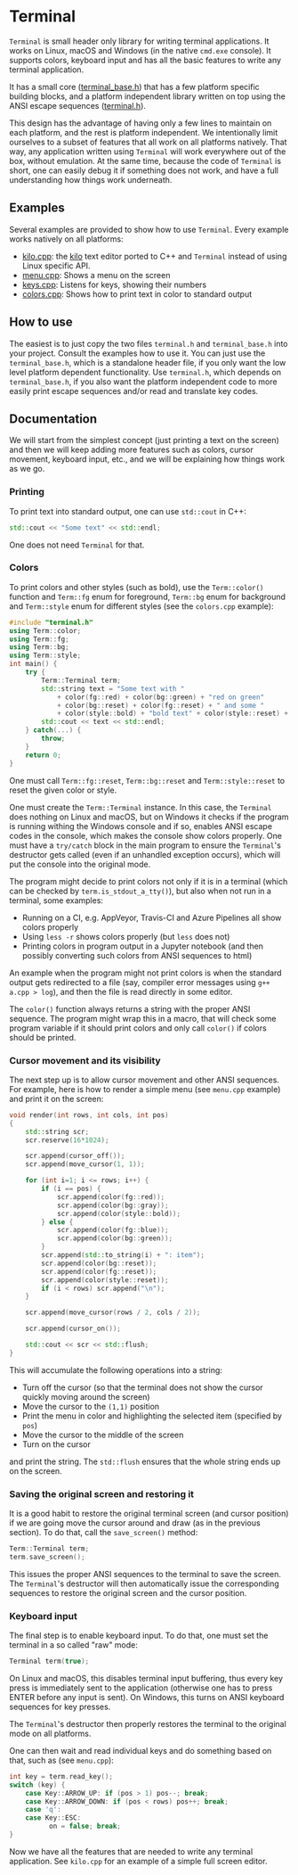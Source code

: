 # Terminal

`Terminal` is small header only library for writing terminal applications. It
works on Linux, macOS and Windows (in the native `cmd.exe` console). It
supports colors, keyboard input and has all the basic features to write any
terminal application.

It has a small core ([terminal_base.h](terminal_base.h)) that has a few
platform specific building blocks, and a platform independent library written
on top using the ANSI escape sequences ([terminal.h](terminal.h)).

This design has the advantage of having only a few lines to maintain on each
platform, and the rest is platform independent. We intentionally limit
ourselves to a subset of features that all work on all platforms natively. That
way, any application written using `Terminal` will work everywhere out of the
box, without emulation. At the same time, because the code of `Terminal` is
short, one can easily debug it if something does not work, and have a full
understanding how things work underneath.

## Examples

Several examples are provided to show how to use `Terminal`. Every example
works natively on all platforms:

* [kilo.cpp](examples/kilo.cpp): the [kilo](https://github.com/snaptoken/kilo-src) text editor
  ported to C++ and `Terminal` instead of using Linux specific API.
* [menu.cpp](examples/menu.cpp): Shows a menu on the screen
* [keys.cpp](examples/keys.cpp): Listens for keys, showing their numbers
* [colors.cpp](examples/colors.cpp): Shows how to print text in color to standard output

## How to use

The easiest is to just copy the two files `terminal.h` and `terminal_base.h`
into your project. Consult the examples how to use it. You can just use the
`terminal_base.h`, which is a standalone header file, if you only want the low
level platform dependent functionality. Use `terminal.h`, which depends on
`terminal_base.h`, if you also want the platform independent code to more
easily print escape sequences and/or read and translate key codes.

## Documentation

We will start from the simplest concept (just printing a text on the screen)
and then we will keep adding more features such as colors, cursor movement,
keyboard input, etc., and we will be explaining how things work as we go.

### Printing

To print text into standard output, one can use `std::cout` in C++:
```c++
std::cout << "Some text" << std::endl;
```
One does not need `Terminal` for that.

### Colors

To print colors and other styles (such as bold), use the `Term::color()`
function and `Term::fg` enum for foreground, `Term::bg` enum for background and
`Term::style` enum for different styles (see the `colors.cpp` example):
```c++
#include "terminal.h"
using Term::color;
using Term::fg;
using Term::bg;
using Term::style;
int main() {
    try {
        Term::Terminal term;
        std::string text = "Some text with "
            + color(fg::red) + color(bg::green) + "red on green"
            + color(bg::reset) + color(fg::reset) + " and some "
            + color(style::bold) + "bold text" + color(style::reset) + ".";
        std::cout << text << std::endl;
    } catch(...) {
        throw;
    }
    return 0;
}
```
One must call `Term::fg::reset`, `Term::bg::reset` and `Term::style::reset` to
reset the given color or style.

One must create the `Term::Terminal` instance. In this case, the `Terminal`
does nothing on Linux and macOS, but on Windows it checks if the program is
running withing the Windows console and if so, enables ANSI escape codes in the
console, which makes the console show colors properly. One must have a
`try/catch` block in the main program to ensure the `Terminal`'s destructor
gets called (even if an unhandled exception occurs), which will put the console
into the original mode.

The program might decide to print colors not only if it is in a terminal (which
can be checked by `term.is_stdout_a_tty()`), but also when not run in a
terminal, some examples:

* Running on a CI, e.g. AppVeyor, Travis-CI and Azure Pipelines all show colors
  properly
* Using `less -r` shows colors properly (but `less` does not)
* Printing colors in program output in a Jupyter notebook (and then possibly
  converting such colors from ANSI sequences to html)

An example when the program might not print colors is when the standard output
gets redirected to a file (say, compiler error messages using `g++ a.cpp >
log`), and then the file is read directly in some editor.

The `color()` function always returns a string with the proper ANSI sequence.
The program might wrap this in a macro, that will check some program variable
if it should print colors and only call `color()` if colors should be printed.

### Cursor movement and its visibility

The next step up is to allow cursor movement and other ANSI sequences. For
example, here is how to render a simple menu (see `menu.cpp` example) and print
it on the screen:
```c++
void render(int rows, int cols, int pos)
{
    std::string scr;
    scr.reserve(16*1024);

    scr.append(cursor_off());
    scr.append(move_cursor(1, 1));

    for (int i=1; i <= rows; i++) {
        if (i == pos) {
            scr.append(color(fg::red));
            scr.append(color(bg::gray));
            scr.append(color(style::bold));
        } else {
            scr.append(color(fg::blue));
            scr.append(color(bg::green));
        }
        scr.append(std::to_string(i) + ": item");
        scr.append(color(bg::reset));
        scr.append(color(fg::reset));
        scr.append(color(style::reset));
        if (i < rows) scr.append("\n");
    }

    scr.append(move_cursor(rows / 2, cols / 2));

    scr.append(cursor_on());

    std::cout << scr << std::flush;
}
```
This will accumulate the following operations into a string:

* Turn off the cursor (so that the terminal does not show the cursor
  quickly moving around the screen)
* Move the cursor to the `(1,1)` position
* Print the menu in color and highlighting the selected item (specified by
  `pos`)
* Move the cursor to the middle of the screen
* Turn on the cursor

and print the string. The `std::flush` ensures that the whole string ends up on
the screen.

### Saving the original screen and restoring it

It is a good habit to restore the original terminal screen (and cursor
position) if we are going move the cursor around and draw (as in the previous
section). To do that, call the `save_screen()` method:
```c++
Term::Terminal term;
term.save_screen();
```
This issues the proper ANSI sequences to the terminal to save the screen. The
`Terminal`'s destructor will then automatically issue the corresponding
sequences to restore the original screen and the cursor position.

### Keyboard input

The final step is to enable keyboard input. To do that, one must set the
terminal in a so called "raw" mode:
```c++
Terminal term(true);
```
On Linux and macOS, this disables terminal input buffering, thus every key
press is immediately sent to the application (otherwise one has to press ENTER
before any input is sent). On Windows, this turns on ANSI keyboard sequences
for key presses.

The `Terminal`'s destructor then properly restores the terminal to the original
mode on all platforms.

One can then wait and read individual keys and do something based on
that, such as (see `menu.cpp`):
```c++
int key = term.read_key();
switch (key) {
    case Key::ARROW_UP: if (pos > 1) pos--; break;
    case Key::ARROW_DOWN: if (pos < rows) pos++; break;
    case 'q':
    case Key::ESC:
          on = false; break;
}
```

Now we have all the features that are needed to write any terminal application.
See `kilo.cpp` for an example of a simple full screen editor.
